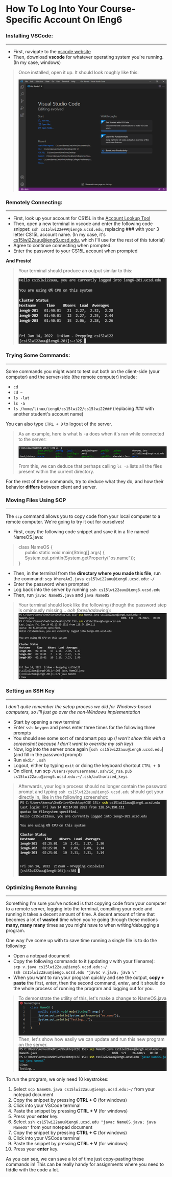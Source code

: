 # How To Log Into Your Course-Specific Account On IEng6 #
### Installing VSCode:
---
- First, navigate to the [vscode website](https://code.visualstudio.com/)
- Then, download **vscode** for whatever operating system you're running. (In my case, windows)

> Once installed, open it up. It should look roughly like this:
>
>![vscodess](vscode.PNG)
>

### Remotely Connecting:
---
- First, look up your account for CS15L in the [Account Lookup Tool](https://sdacs.ucsd.edu/~icc/index.php)
- Then, open a new terminal in vscode and enter the following code snippet: `ssh cs15lwi22###@ieng6.ucsd.edu`, replacing ### with your 3 letter CS15L account name. (In my case, it's cs15lwi22auu@ieng6.ucsd.edu, which I'll use for the rest of this tutorial)
- Agree to continue connecting when prompted.
- Enter the password to your CS15L account when prompted

**And Presto!**
>Your terminal should produce an output similar to this:
>
>![remoteconnectss](codesnippet.PNG)

### Trying Some Commands:
---

Some commands you might want to test out both on the client-side (your computer) and the server-side (the remote computer) include:

- `cd`
- `cd ~`
- `ls -lat`
- `ls -a`
- `ls /home/linux/ieng6/cs15lwi22/cs15lwi22###` (replacing ### with another student's account name)

You can also type `CTRL + D` to logout of the server.

>As an example, here is what ls -a does when it's ran while connected to the server:
>
>![ls -a](ls-a.PNG)
>
>From this, we can deduce that perhaps calling `ls -a` lists all the files present within the current directory.

For the rest of these commands, try to deduce what they do, and how their behavior **differs** between client and server.


### Moving Files Using SCP
---
The `scp` command allows you to copy code from your local computer to a remote computer. We're going to try it out for ourselves!

- First, copy the following code snippet and save it in a file named NameOS.java:

> class NameOS { <br>
> &nbsp;&nbsp;&nbsp;&nbsp; public static void main(String[] args) {  
> &nbsp;&nbsp;&nbsp;&nbsp;  System.out.println(System.getProperty("os.name"));  
> }

- Then, in the terminal from the **directory where you made this file**, run the command: 
`scp WhereAmI.java cs15lwi22auu@ieng6.ucsd.edu:~/`
- Enter the password when prompted
- Log back into the server by running `ssh cs15lwi22auu@ieng6.ucsd.edu`
- Then, run `javac NameOS.java` and `java NameOS`

> Your terminal should look like the following (though the password step is ominously missing... *ooh foreshadowing*):
> ![serverterminal](linux.PNG)
>

### Setting an SSH Key ###
---
*I don't quite remember the setup process we did for Windows-based computers, so I'll just go over the non-Windows implementation*

- Start by opening a new terminal
- Enter `ssh-keygen` and press enter three times for the following three prompts
- You should see some sort of randomart pop up (*I won't show this with a screenshot because I don't want to override my ssh key*)
- Now, log into the server once again [`ssh cs15lwi22auu@ieng6.ucsd.edu`] (and fill in the password prompt)
- Run `mkdir .ssh`
- Logout, either by typing `exit` or doing the keyboard shortcut `CTRL + D`
- On client, run scp `/Users/yourusername/.ssh/id_rsa.pub cs15lwi22auu@ieng6.ucsd.edu:~/.ssh/authorized_keys`

> Afterwards, your login process should no longer contain the password prompt and typing `ssh cs15lwi22auu@ieng6.ucsd.edu` should get your directly in, like in the following screenshot:
> ![nopwordlogin](loginnopword.PNG)
>

### Optimizing Remote Running ### 
--- 
Something I'm sure you've noticed is that copying code from your computer to a remote server, logging into the terminal, compiling your code and running it takes a decent amount of time. A decent amount of time that becomes a lot of **wasted** time when you're going through these motions **many, many many** times as you might have to when writing/debugging a program.

One way I've come up with to save time running a single file is to do the following:
- Open a notepad document
- Copy the following commands to it (updating *v* with your filename): <br> `scp v.java cs15lwi22auu@ieng6.ucsd.edu:~/`  
`ssh cs15lwi22auu@ieng6.ucsd.edu "javac v.java; java v"`
- When you want to run your program quickly and see the output, **copy + paste** the first, *enter*, then the second command, *enter*, and it should do the whole process of running the program and logging out for you.

> To demonstrate the utility of this, let's make a change to NameOS.java
> ![newnameos](newnameos.PNG)
> Then, let's show how easily we can update and run this new program on the server.
> ![shortcut](shortcut.PNG)

To run the program, we only need 10 keystrokes:
1. Select `scp NameOS.java cs15lwi22auu@ieng6.ucsd.edu:~/` from your notepad document
2. Copy the snippet by pressing **CTRL + C** (for windows)
3. Click into your VSCode terminal
4. Paste the snippet by pressing **CTRL + V** (for windows)
5. Press your **enter** key.
6. Select `ssh cs15lwi22auu@ieng6.ucsd.edu "javac NameOS.java; java NameOS"` from your notepad document
7. Copy the snippet by pressing **CTRL + C** (for windows)
8. Click into your VSCode terminal
9. Paste the snippet by pressing **CTRL + V** (for windows)
10. Press your **enter** key.

As you can see, we can save a lot of time just copy-pasting these commands in! This can be really handy for assignments where you need to fiddle with the code a lot.
